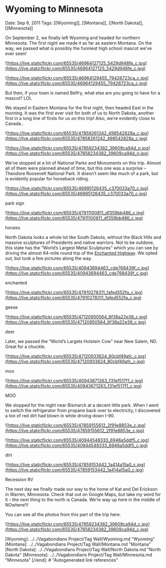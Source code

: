# Wyoming to Minnesota

Date: Sep 6, 2011
Tags: [[Wyoming]], [[Montana]], [[North Dakota]], [[Minnesota]]

On September 2, we finally left Wyoming and headed for northern Minnesota. The first night we made it as far as eastern Montana. On the way, we passed what is possibly the funniest high school mascot we’ve ever seen!

![https://live.staticflickr.com/65535/46964127125_5429d948fe_c.jpg](https://live.staticflickr.com/65535/46964127125_5429d948fe_c.jpg)

![https://live.staticflickr.com/65535/46964129455_79426723ca_c.jpg](https://live.staticflickr.com/65535/46964129455_79426723ca_c.jpg)

But then, if your town is named Belfry, what else are you going to have for a mascot? LOL

We stayed in Eastern Montana for the first night, then headed East in the morning. It was the first ever visit for both of us to North Dakota, another first in a long line of firsts for us on this trip! Also, we’re evidently close to Canada..

![https://live.staticflickr.com/65535/47858261242_498542828a_c.jpg](https://live.staticflickr.com/65535/47858261242_498542828a_c.jpg)

![https://live.staticflickr.com/65535/47858234382_39609ca94d_n.jpg](https://live.staticflickr.com/65535/47858234382_39609ca94d_n.jpg)

We’ve stopped at a lot of National Parks and Monuments on this trip. Almost all of them were planned ahead of time, but this one was a surprise – Theodore Roosevelt National Park. It doesn’t seem like much of a park, but is evidently popular for horseback riding.

![https://live.staticflickr.com/65535/46995126435_c370033a70_c.jpg](https://live.staticflickr.com/65535/46995126435_c370033a70_c.jpg)

park sign

![https://live.staticflickr.com/65535/47911100811_df359bb486_c.jpg](https://live.staticflickr.com/65535/47911100811_df359bb486_c.jpg)

horsies

North Dakota looks a whole lot like South Dakota, without the Black Hills and massive sculptures of Presidents and native warriors. Not to be outdone, this state has the “World’s Largest Metal Sculptures” which you can see by driving the almost 64-mile round trip of the [Enchanted Highway](https://www.enchantedhighway.net/). We opted out, but took a few pictures along the way.

![https://live.staticflickr.com/65535/40943694463_cde768439f_c.jpg](https://live.staticflickr.com/65535/40943694463_cde768439f_c.jpg)

enchanted

![https://live.staticflickr.com/65535/47910278311_fafed552fa_c.jpg](https://live.staticflickr.com/65535/47910278311_fafed552fa_c.jpg)

geese

![https://live.staticflickr.com/65535/47120950564_6f38a22e36_c.jpg](https://live.staticflickr.com/65535/47120950564_6f38a22e36_c.jpg)

deer

Later, we passed the “World’s Largets Holstein Cow” near New Salem, ND. Great for a chuckle.

![https://live.staticflickr.com/65535/47120933624_80cbf49afc_c.jpg](https://live.staticflickr.com/65535/47120933624_80cbf49afc_c.jpg)

moo

![https://live.staticflickr.com/65535/40943671263_f31ef517f1_c.jpg](https://live.staticflickr.com/65535/40943671263_f31ef517f1_c.jpg)

MOO

We stopped for the night near Bismarck at a decent little park. When I went to switch the refrigerator from propane back over to electricity, I discovered a ton of red dirt had blown in while driving down I-90.

![https://live.staticflickr.com/65535/47859155612_2f91e8853e_c.jpg](https://live.staticflickr.com/65535/47859155612_2f91e8853e_c.jpg)

![https://live.staticflickr.com/65535/40944548333_6946a5ddf5_c.jpg](https://live.staticflickr.com/65535/40944548333_6946a5ddf5_c.jpg)

dirt

![https://live.staticflickr.com/65535/47859153442_1a414a15a0_c.jpg](https://live.staticflickr.com/65535/47859153442_1a414a15a0_c.jpg)

Recession RV

The next day we finally made our way to the home of Kat and Del Erickson in Warren, Minnesota. Check that out on Google Maps, but take my word for it – the next thing to the north is Canada. We’re way up here in the middle of NOwhere!!!

You can see all the photos from this part of the trip here:

![https://live.staticflickr.com/65535/47858234382_39609ca94d_c.jpg](https://live.staticflickr.com/65535/47858234382_39609ca94d_c.jpg)

[//begin]: # "Autogenerated link references for markdown compatibility"
[Wyoming]: ../../Vagabondians Project/Tag Wall/Wyoming.md "Wyoming"
[Montana]: ../../Vagabondians Project/Tag Wall/Montana.md "Montana"
[North Dakota]: ../../Vagabondians Project/Tag Wall/North Dakota.md "North Dakota"
[Minnesota]: ../../Vagabondians Project/Tag Wall/Minnesota.md "Minnesota"
[//end]: # "Autogenerated link references"